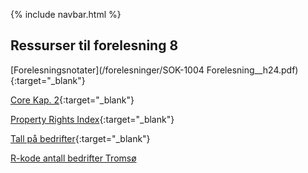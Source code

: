 {% include navbar.html %}

## Ressurser til forelesning 8

[Forelesningsnotater](/forelesninger/SOK-1004 Forelesning__h24.pdf){:target="_blank"}

[Core Kap. 2](https://www.core-econ.org/the-economy/book/text/02.html){:target="_blank"}

[Property Rights Index](https://www.internationalpropertyrightsindex.org/#world-map){:target="_blank"}

[Tall på bedrifter](https://www.ssb.no/virksomheter-foretak-og-regnskap/virksomheter-og-foretak/statistikk/virksomheter){:target="_blank"}

[R-kode antall bedrifter Tromsø](/forelesninger/SOK-1004_Forelesning_8_h24_bedrifter.R)
